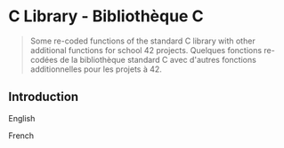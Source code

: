 # C Library - Bibliothèque C
> Some re-coded functions of the standard C library with other additional functions for school 42 projects.
> Quelques fonctions re-codées de la bibliothèque standard C avec d'autres fonctions additionnelles pour les projets à 42.

## Introduction

English

French
